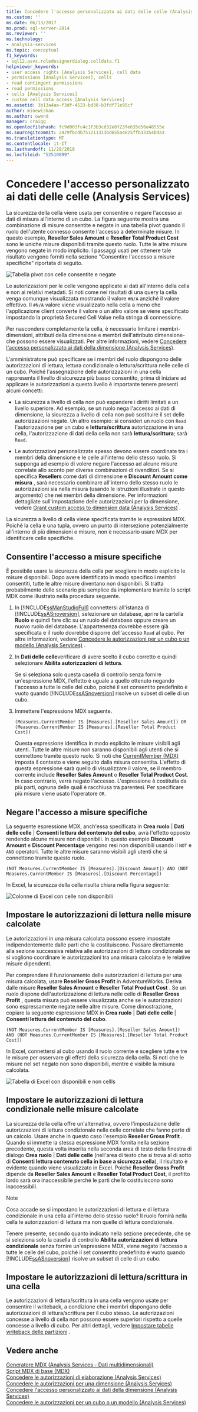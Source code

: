 ```yaml
---
title: Concedere l'accesso personalizzato ai dati delle celle (Analysis Services) | Microsoft Docs
ms.custom: ''
ms.date: 06/13/2017
ms.prod: sql-server-2014
ms.reviewer: ''
ms.technology:
- analysis-services
ms.topic: conceptual
f1_keywords:
- sql12.asvs.roledesignerdialog.celldata.f1
helpviewer_keywords:
- user access rights [Analysis Services], cell data
- permissions [Analysis Services], cells
- read contingent permissions
- read permissions
- cells [Analysis Services]
- custom cell data access [Analysis Services]
ms.assetid: 3b13a4ae-f3df-4523-bd30-b3fdf71e95cf
author: minewiskan
ms.author: owend
manager: craigg
ms.openlocfilehash: fc9d003fc4c1f3b3cd32e8f23fe635d56e48555e
ms.sourcegitcommit: 2429fbcdb751211313bd655a4825ffb33354bda3
ms.translationtype: MT
ms.contentlocale: it-IT
ms.lasthandoff: 11/28/2018
ms.locfileid: "52510899"
---
```

# <a name="grant-custom-access-to-cell-data-analysis-services"></a>Concedere l'accesso personalizzato ai dati delle celle (Analysis Services)
  La sicurezza della cella viene usata per consentire o negare l'accesso ai dati di misura all'interno di un cubo. La figura seguente mostra una combinazione di misure consentite e negate in una tabella pivot quando il ruolo dell'utente connesso consente l'accesso a determinate misure. In questo esempio, **Reseller Sales Amount** e **Reseller Total Product Cost** sono le uniche misure disponibili tramite questo ruolo. Tutte le altre misure vengono negate in modo implicito. I passaggi usati per ottenere tale risultato vengono forniti nella sezione "Consentire l'accesso a misure specifiche" riportata di seguito.  
  
 ![Tabella pivot con celle consentite e negate](../media/ssas-permscellsallowed.png "tabella pivot con celle consentite e negate")  
  
 Le autorizzazioni per le celle vengono applicate ai dati all'interno della cella e non ai relativi metadati. Si noti come nei risultati di una query la cella venga comunque visualizzata mostrando il valore `#N/A` anziché il valore effettivo. Il `#N/A` valore viene visualizzato nella cella a meno che l'applicazione client converte il valore o un altro valore se viene specificato impostando la proprietà Secured Cell Value nella stringa di connessione.  
  
 Per nascondere completamente la cella, è necessario limitare i membri-dimensioni, attributi della dimensione e membri dell'attributo dimensione-che possono essere visualizzati. Per altre informazioni, vedere [Concedere l'accesso personalizzato ai dati della dimensione &#40;Analysis Services&#41;](grant-custom-access-to-dimension-data-analysis-services.md).  
  
 L'amministratore può specificare se i membri del ruolo dispongono delle autorizzazioni di lettura, lettura condizionale o lettura/scrittura nelle celle di un cubo. Poiché l'assegnazione delle autorizzazioni in una cella rappresenta il livello di sicurezza più basso consentito, prima di iniziare ad applicare le autorizzazioni a questo livello è importante tenere presenti alcuni concetti:  
  
-   La sicurezza a livello di cella non può espandere i diritti limitati a un livello superiore. Ad esempio, se un ruolo nega l'accesso ai dati di dimensione, la sicurezza a livello di cella non può sostituire il set delle autorizzazioni negate. Un altro esempio: si consideri un ruolo con `Read` l'autorizzazione per un cubo e **lettura/scrittura** autorizzazione in una cella, l'autorizzazione di dati della cella non sarà **lettura/scrittura**; sarà `Read`.  
  
-   Le autorizzazioni personalizzate spesso devono essere coordinate tra i membri della dimensione e le celle all'interno dello stesso ruolo. Si supponga ad esempio di volere negare l'accesso ad alcune misure correlate allo sconto per diverse combinazioni di rivenditori. Se si specifica **Resellers** come dati di dimensione e **Discount Amount come misura** , sarà necessario combinare all'interno dello stesso ruolo le autorizzazioni sia nella misura (usando le istruzioni illustrate in questo argomento) che nei membri della dimensione. Per informazioni dettagliate sull'impostazione delle autorizzazioni per la dimensione, vedere [Grant custom access to dimension data &#40;Analysis Services&#41;](grant-custom-access-to-dimension-data-analysis-services.md) .  
  
 La sicurezza a livello di cella viene specificata tramite le espressioni MDX. Poiché la cella è una tupla, ovvero un punto di intersezione potenzialmente all'interno di più dimensioni e misure, non è necessario usare MDX per identificare celle specifiche.  
  
## <a name="allow-access-to-specific-measures"></a>Consentire l'accesso a misure specifiche  
 È possibile usare la sicurezza della cella per scegliere in modo esplicito le misure disponibili. Dopo avere identificato in modo specifico i membri consentiti, tutte le altre misure diventano non disponibili. Si tratta probabilmente dello scenario più semplice da implementare tramite lo script MDX come illustrato nella procedura seguente.  
  
1.  In [!INCLUDE[ssManStudioFull](../../includes/ssmanstudiofull-md.md)] connettersi all'istanza di [!INCLUDE[ssASnoversion](../../includes/ssasnoversion-md.md)], selezionare un database, aprire la cartella **Ruolo** e quindi fare clic su un ruolo del database oppure creare un nuovo ruolo del database. L'appartenenza dovrebbe essere già specificata e il ruolo dovrebbe disporre dell'accesso `Read` al cubo. Per altre informazioni, vedere [Concedere le autorizzazioni per un cubo o un modello &#40;Analysis Services&#41;](grant-cube-or-model-permissions-analysis-services.md) .  
  
2.  In **Dati delle celle**verificare di avere scelto il cubo corretto e quindi selezionare **Abilita autorizzazioni di lettura**.  
  
     Se si seleziona solo questa casella di controllo senza fornire un'espressione MDX, l'effetto è uguale a quello ottenuto negando l'accesso a tutte le celle del cubo, poiché il set consentito predefinito è vuoto quando [!INCLUDE[ssASnoversion](../../includes/ssasnoversion-md.md)] risolve un subset di celle di un cubo.  
  
3.  Immettere l'espressione MDX seguente.  
  
    ```  
    (Measures.CurrentMember IS [Measures].[Reseller Sales Amount]) OR (Measures.CurrentMember IS [Measures].[Reseller Total Product Cost])  
    ```  
  
     Questa espressione identifica in modo esplicito le misure visibili agli utenti. Tutte le altre misure non saranno disponibili agli utenti che si connettono tramite questo ruolo. Si noti che [CurrentMember &#40;MDX&#41;](/sql/mdx/current-mdx) imposta il contesto e viene seguito dalla misura consentita. L'effetto di questa espressione sarà quello di visualizzare il valore, se il membro corrente include **Reseller Sales Amount** o **Reseller Total Product Cost**. In caso contrario, verrà negato l'accesso. L'espressione è costituita da più parti, ognuna delle quali è racchiusa tra parentesi. Per specificare più misure viene usato l'operatore `OR`.  
  
## <a name="deny-access-to-specific-measures"></a>Negare l'accesso a misure specifiche  
 La seguente espressione MDX, anch'essa specificata in **Crea ruolo** | **Dati delle celle** | **Consenti lettura del contenuto del cubo**, avrà l'effetto opposto rendendo alcune misure non disponibili. In questo esempio **Discount Amount** e **Discount Percentage** vengono resi non disponibili usando il `NOT` e `AND` operatori. Tutte le altre misure saranno visibili agli utenti che si connettono tramite questo ruolo.  
  
```  
(NOT Measures.CurrentMember IS [Measures].[Discount Amount]) AND (NOT Measures.CurrentMember IS [Measures].[Discount Percentage])  
```  
  
 In Excel, la sicurezza della cella risulta chiara nella figura seguente:  
  
 ![Colonne di Excel con celle non disponibili](../media/ssas-permscellshidemeasure.png "colonne di Excel con celle non disponibili")  
  
## <a name="set-read-permissions-on-calculated-measures"></a>Impostare le autorizzazioni di lettura nelle misure calcolate  
 Le autorizzazioni in una misura calcolata possono essere impostate indipendentemente dalle parti che la costituiscono. Passare direttamente alla sezione successiva relativa alle autorizzazioni di lettura condizionale se si vogliono coordinare le autorizzazioni tra una misura calcolata e le relative misure dipendenti.  
  
 Per comprendere il funzionamento delle autorizzazioni di lettura per una misura calcolata, usare **Reseller Gross Profit** in AdventureWorks. Deriva dalle misure **Reseller Sales Amount** e **Reseller Total Product Cost** . Se un ruolo dispone dell'autorizzazione di lettura nelle celle di **Reseller Gross Profit** , questa misura può essere visualizzata anche se le autorizzazioni sono espressamente negate nelle altre misure. Come dimostrazione, copiare la seguente espressione MDX in **Crea ruolo** | **Dati delle celle** | **Consenti lettura del contenuto del cubo**.  
  
```  
(NOT Measures.CurrentMember IS [Measures].[Reseller Sales Amount])  
AND (NOT Measures.CurrentMember IS [Measures].[Reseller Total Product Cost])  
```  
  
 In Excel, connettersi al cubo usando il ruolo corrente e scegliere tutte e tre le misure per osservare gli effetti della sicurezza della cella. Si noti che le misure nel set negato non sono disponibili, mentre è visibile la misura calcolata.  
  
 ![Tabella di Excel con disponibili e non cellls](../media/ssas-permscalculatedcells.png "tabella di Excel con cellls disponibili e non disponibile")  
  
## <a name="set-read-contingent-permissions-on-calculated-measures"></a>Impostare le autorizzazioni di lettura condizionale nelle misure calcolate  
 La sicurezza della cella offre un'alternativa, ovvero l'impostazione delle autorizzazioni di lettura condizionale nelle celle correlate che fanno parte di un calcolo. Usare anche in questo caso l'esempio **Reseller Gross Profit** . Quando si immette la stessa espressione MDX fornita nella sezione precedente, questa volta inserita nella seconda area di testo della finestra di dialogo **Crea ruolo** | **Dati delle celle** (nell'area di testo che si trova al di sotto di **Consenti lettura contenuto cella in base a sicurezza cella**), il risultato è evidente quando viene visualizzato in Excel. Poiché **Reseller Gross Profit** dipende da **Reseller Sales Amount** e **Reseller Total Product Cost**, il profitto lordo sarà ora inaccessibile perché le parti che lo costituiscono sono inaccessibili.  
  
> [!NOTE]  
>  Cosa accade se si impostano le autorizzazioni di lettura e di lettura condizionale in una cella all'interno dello stesso ruolo? Il ruolo fornirà nella cella le autorizzazioni di lettura ma non quelle di lettura condizionale.  
  
 Tenere presente, secondo quanto indicato nella sezione precedente, che se si seleziona solo la casella di controllo **Abilita autorizzazioni di lettura condizionale** senza fornire un'espressione MDX, viene negato l'accesso a tutte le celle del cubo, poiché il set consentito predefinito è vuoto quando [!INCLUDE[ssASnoversion](../../includes/ssasnoversion-md.md)] risolve un subset di celle di un cubo.  
  
## <a name="set-readwrite-permissions-on-a-cell"></a>Impostare le autorizzazioni di lettura/scrittura in una cella  
 Le autorizzazioni di lettura/scrittura in una cella vengono usate per consentire il writeback, a condizione che i membri dispongano delle autorizzazioni di lettura/scrittura per il cubo stesso. Le autorizzazioni concesse a livello di cella non possono essere superiori rispetto a quelle concesse a livello di cubo. Per altri dettagli, vedere [Impostare tabelle writeback delle partizioni](set-partition-writeback.md) .  
  
## <a name="see-also"></a>Vedere anche  
 [Generatore MDX &#40;Analysis Services - Dati multidimensionali&#41;](../mdx-builder-analysis-services-multidimensional-data.md)   
 [Script MDX di base &#40;MDX&#41;](mdx/the-basic-mdx-script-mdx.md)   
 [Concedere le autorizzazioni di elaborazione &#40;Analysis Services&#41;](grant-process-permissions-analysis-services.md)   
 [Concedere le autorizzazioni per una dimensione &#40;Analysis Services&#41;](grant-permissions-on-a-dimension-analysis-services.md)   
 [Concedere l'accesso personalizzato ai dati della dimensione &#40;Analysis Services&#41;](grant-custom-access-to-dimension-data-analysis-services.md)   
 [Concedere le autorizzazioni per un cubo o un modello &#40;Analysis Services&#41;](grant-cube-or-model-permissions-analysis-services.md)  
  
  

